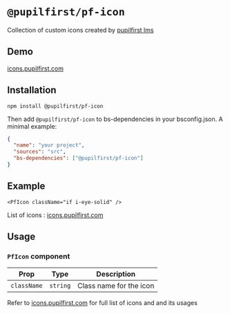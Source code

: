 # `@pupilfirst/pf-icon`

Collection of custom icons created by [pupilfirst lms](https://www.pupilfirst.com/)

## Demo

[icons.pupilfirst.com](http://icons.pupilfirst.com/)

## Installation

```
npm install @pupilfirst/pf-icon
```

Then add `@pupilfirst/pf-icon` to bs-dependencies in your bsconfig.json. A minimal example:

```json
{
  "name": "your project",
  "sources": "src",
  "bs-dependencies": ["@pupilfirst/pf-icon"]
}
```

## Example

```reason
<PfIcon className="if i-eye-solid" />
```

List of icons : [icons.pupilfirst.com](http://icons.pupilfirst.com/)

## Usage

### `PfIcon` component

| Prop        | Type     | Description             |
| ----------- | -------- | ----------------------- |
| `className` | `string` | Class name for the icon |

Refer to [icons.pupilfirst.com](http://icons.pupilfirst.com/) for full list of icons and and its usages
